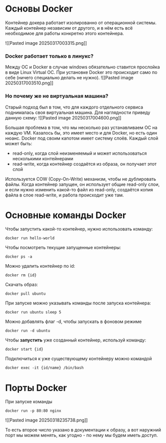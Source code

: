 # Основы Docker

Контейнер докера работает изолированно от операционной системы. Каждый контейнер независим от другого, и в нём есть всё необходимое для работы конкретно этого контейнера. 

![[Pasted image 20250317003315.png]]

### Docker работает только в линукс? 

Между ОС и Docker в случае windows обязательно ставится прослойка в виде Linux Virtual OC. При установке Docker это происходит само по себе (ничего специально делать не нужно). 
![[Pasted image 20250317003510.png]]


### Но почему же не виртуальная машина? 

Старый подход был в том, что для каждого отдельного сервиса поднималась своя виртуальная машина. Для наглядности приведу данную схему: 
![[Pasted image 20250317004600.png]]

Большая проблема в том, что мы несколько раз устанавливаем ОС на каждую VM. Казалось бы, это имеет место и для Docker, но есть один нюанс. Docker под своим капотом имеет систему слоёв.
Каждый слой может быть:
- read-only, когда слой неизменяемый и может использоваться несколькими контейнерами
- read-write, когда контейнер создаётся из образа, он получает этот слой

Используется COW (Copy-On-Write) механизм, чтобы не дублировать файлы. Когда контейнер запущен, он использует общие read-only слои, и если нужно изменить какой-то файл из read-only, создаётся копия файла в слое read-write, и работа происходит уже там. 

# Основные команды Docker

Чтобы запустить какой-то контейнер, нужно использовать команду: 

```
docker run hello-world
```

Чтобы посмотреть текущие запущенные контейнеры: 

```
docker ps -a
```

Можно удалить контейнер по id: 

```
docker rm {id}
```

Скачать образ: 

```
docker pull ubuntu
```

При запуске можно указывать команды после запуска контейнера: 

```
docker run ubuntu sleep 5
```

Можно добавлять флаг -d, чтобы запускать в фоновом режиме 

```
docker run -d ubuntu
```

Чтобы **запустить** уже созданный контейнер, используй команду: 

```
docker start {id}
```

Подключиться к уже существующему контейнеру можно командой 

```
docker exec -it {id/name} /bin/bash
```

# Порты Docker

При запуске команды

```
docker run -p 80:80 nginx
```

![[Pasted image 20250318235738.png]]

То есть второе число указано в документации к образу, а вот наружний порт мы можем менять, как угодно - по нему мы будем иметь доступ.

